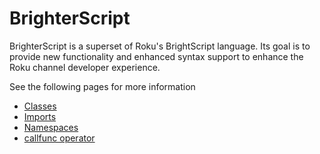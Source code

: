 # BrighterScript
BrighterScript is a superset of Roku's BrightScript language. Its goal is to provide new functionality and enhanced syntax support to enhance the Roku channel developer experience. 

See the following pages for more information

 - [Classes](classes.md)
 - [Imports](imports.md)
 - [Namespaces](namespaces.md)
 - [callfunc operator](callfunc-operator.md)
